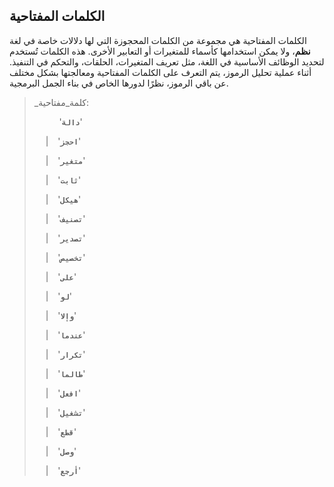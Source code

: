 ## الكلمات المفتاحية

الكلمات المفتاحية هي مجموعة من الكلمات المحجوزة التي لها دلالات خاصة في لغة **نظم**، ولا يمكن استخدامها كأسماء للمتغيرات أو التعابير الأخرى. هذه الكلمات تُستخدم لتحديد الوظائف الأساسية في اللغة، مثل تعريف المتغيرات، الحلقات، والتحكم في التنفيذ. أثناء عملية تحليل الرموز، يتم التعرف على الكلمات المفتاحية ومعالجتها بشكل مختلف عن باقي الرموز، نظرًا لدورها الخاص في بناء الجمل البرمجية.

> \_كلمة_مفتاحية:
>
> &emsp; &ensp; &ensp; '**`دالة`**'
>
> &emsp; \| &ensp; '**`احجز`**'
>
> &emsp; \| &ensp; '**`متغير`**'
>
> &emsp; \| &ensp; '**`ثابت`**'
>
> &emsp; \| &ensp; '**`هيكل`**'
>
> &emsp; \| &ensp; '**`تصنيف`**'
>
> &emsp; \| &ensp; '**`تصدير`**'
>
> &emsp; \| &ensp; '**`تخصيص`**'
>
> &emsp; \| &ensp; '**`على`**'
>
> &emsp; \| &ensp; '**`لو`**'
>
> &emsp; \| &ensp; '**`وإلا`**'
>
> &emsp; \| &ensp; '**`عندما`**'
>
> &emsp; \| &ensp; '**`تكرار`**'
>
> &emsp; \| &ensp; '**`طالما`**'
>
> &emsp; \| &ensp; '**`افعل`**'
>
> &emsp; \| &ensp; '**`تشغيل`**'
>
> &emsp; \| &ensp; '**`قطع`**'
>
> &emsp; \| &ensp; '**`وصل`**'
>
> &emsp; \| &ensp; '**`أرجع`**'

